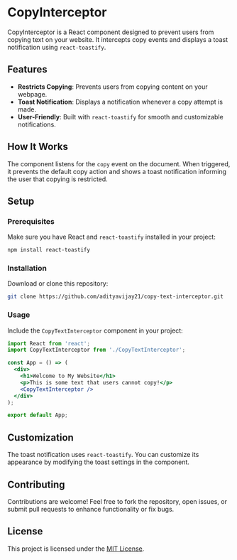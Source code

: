 
# CopyInterceptor  

CopyInterceptor is a React component designed to prevent users from copying text on your website. It intercepts copy events and displays a toast notification using `react-toastify`.  

## Features  

- **Restricts Copying**: Prevents users from copying content on your webpage.  
- **Toast Notification**: Displays a notification whenever a copy attempt is made.  
- **User-Friendly**: Built with `react-toastify` for smooth and customizable notifications.  

## How It Works  

The component listens for the `copy` event on the document. When triggered, it prevents the default copy action and shows a toast notification informing the user that copying is restricted.  

## Setup  

### Prerequisites  

Make sure you have React and `react-toastify` installed in your project:  

```bash  
npm install react-toastify  
```  

### Installation  

Download or clone this repository:  

```bash  
git clone https://github.com/adityavijay21/copy-text-interceptor.git  
```  

### Usage  

Include the `CopyTextInterceptor` component in your project:  

```jsx  
import React from 'react';  
import CopyTextInterceptor from './CopyTextInterceptor';  

const App = () => (  
  <div>  
    <h1>Welcome to My Website</h1>  
    <p>This is some text that users cannot copy!</p>  
    <CopyTextInterceptor />  
  </div>  
);  

export default App;  
```  

## Customization  

The toast notification uses `react-toastify`. You can customize its appearance by modifying the toast settings in the component.  

## Contributing  

Contributions are welcome! Feel free to fork the repository, open issues, or submit pull requests to enhance functionality or fix bugs.  

## License  

This project is licensed under the [MIT License](LICENSE).  
